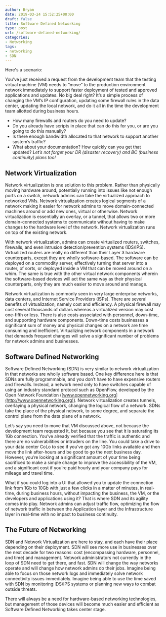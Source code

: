 ```yaml
---
author: Bryan
date: 2019-03-24 15:52:25+00:00
draft: false
title: Software Defined Networking
type: post
url: /software-defined-networking/
categories:
- Networking
tags:
- networking
- SDN
---
```


Here's a scenario:

You’ve just received a request from the development team that the testing virtual machine (VM) needs to “move” to the production environment network immediately to support faster deployment of tested and approved applications and updates. No big deal right? It’s a simple process of changing the VM’s IP configuration, updating some firewall rules in the data center, updating the local network, and do it all in the time the development team allotted during business hours.

* How many firewalls and routers do you need to update?
* Do you already have scripts in place that can do this for you, or are you going to do this manually?
* Is there enough bandwidth allocated to that network to support another system’s traffic?
* What about your documentation? How quickly can you get that updated? *Let’s not forget your DR (disaster recovery) and BC (business continuity) plans too!*

## Network Virtualization

Network virtualization is one solution to this problem. Rather than physically moving hardware around, potentially running into issues like not enough ports on a switch, network admins can take the virtualized approach to networked VMs. Network virtualization creates logical segments of a network making it easier for network admins to move domain-connected machines around or add new ones, virtual or otherwise. Network virtualization is essentially an overlay, or a tunnel, that allows two or more domain-connected systems to communicate without having to make changes to the hardware level of the network. Network virtualization runs on top of the existing network.

With network virtualization, admins can create virtualized routers, switches, firewalls, and even intrusion detection/prevention systems (IDS/IPS). Virtualized routers are really no different than their Layer 3 hardware counterparts, except they are wholly software-based. The software can be deployed on a commodity server, effectively turning that server into a router, of sorts, or deployed inside a VM that can be moved around on a whim. The same is true with the other virtual network components wherein the software-based devices will act the same way as their physical counterparts, only they are much easier to move around and manage.

Network virtualization is commonly seen in very large enterprise networks, data centers, and Internet Service Providers (ISPs). There are several benefits of virtualization, namely cost and efficiency. A physical firewall may cost several thousands of dollars whereas a virtualized version may cost one-fifth or less. There is also costs associated with personnel, down-time, and supporting hardware components. Down-time costs businesses a significant sum of money and physical changes on a network are time consuming and inefficient. Virtualizing network components in a network that demands frequent changes will solve a significant number of problems for network admins and businesses.

## Software Defined Networking

Software Defined Networking (SDN) is very similar to network virtualization in that networks are wholly software based. One key difference here is that SDNs are fully programmable, and you don’t have to have expensive routers and firewalls. Instead, a network need only to have switches capable of using an industry standard protocol such as OpenFlow, developed by the Open Network Foundation ([www.opennetworking.org](http://www.opennetworking.org)). Network virtualization creates tunnels, overlaying a physical network, changing the logical flow of a network. SDNs take the place of the physical network, to some degree, and separate the control plane from the data plane of a network.

Let’s say you need to move that VM discussed above, not because the development team requested it, but because you see that it is saturating its 1Gb connection. You’ve already verified that the traffic is authentic and there are no vulnerabilities or intruders on the line. You could take a drive to your data center CoLo to see if you’ve got any 10Gb links available and then move the link after-hours and be good to go the next business day. However, you’re looking at a significant amount of your time being sacrificed to make a simple change to improve the accessibility of the VM, and a significant cost if you’re paid hourly and your company pays for mileage and travel time.

What if you could log into a UI that allowed you to update the connection link from 1Gb to 10Gb with just a few clicks in a matter of minutes, in real-time, during business hours, without impacting the business, the VM, or the developers and applications using it? That is where SDN and its agility comes into play. Network admins can adjust traffic flow, optimizing the flow of network traffic in between the Application layer and the Infrastructure layer in real-time with no impact to business continuity.

## The Future of Networking

SDN and Network Virtualization are here to stay, and each have their place depending on their deployment. SDN will see more use in businesses over the next decade for two reasons: cost (encompassing hardware, personnel, and time) and management. Network administrators not currently in the loop of SDN need to get there, and fast. SDN will change the way networks operate and will change how network admins do their jobs. Imagine being able to focus on those network logs and immediately solve network connectivity issues immediately. Imagine being able to use the time saved with SDN by monitoring IDS/IPS systems or planning new ways to combat outside threats.

There will always be a need for hardware-based networking technologies, but management of those devices will become much easier and efficient as Software Defined Networking takes center stage.